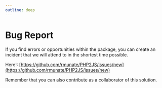 ```yaml
---
outline: deep
---
```


# Bug Report

If you find errors or opportunities within the package, you can create an incident that we will attend to in the shortest time possible.

Here!:
[https://github.com/rmunate/PHP2JS/issues/new](https://github.com/rmunate/PHP2JS/issues/new)

Remember that you can also contribute as a collaborator of this solution.
